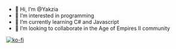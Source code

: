 - 👋 Hi, I’m @Yakzia
- 👀 I’m interested in programming
- 🌱 I’m currently learning C# and Javascript
- 💞️ I’m looking to collaborate in the Age of Empires II community

[![ko-fi](https://ko-fi.com/img/githubbutton_sm.svg)](https://ko-fi.com/K3K33RGUU)
